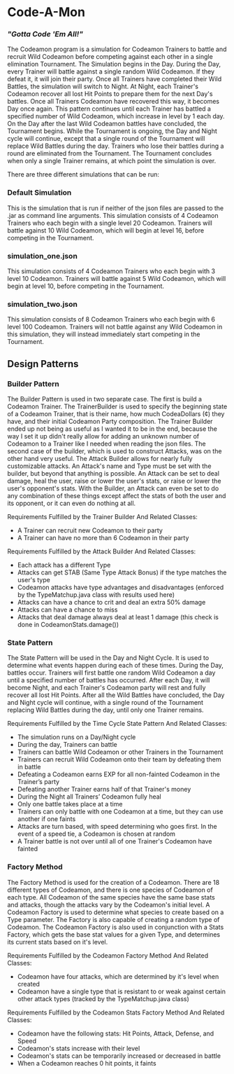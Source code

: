 # Code-A-Mon
### *"Gotta Code 'Em All!"*

The Codeamon program is a simulation for Codeamon Trainers to battle and recruit Wild Codeamon before competing against
each other in a single elimination Tournament. The Simulation begins in the Day. During the Day, every Trainer will
battle against a single random Wild Codeamon. If they defeat it, it will join their party. Once all Trainers have
completed their Wild Battles, the simulation will switch to Night. At Night, each Trainer's Codeamon recover all lost
Hit Points to prepare them for the next Day's battles. Once all Trainers Codeamon have recovered this way, it becomes
Day once again. This pattern continues until each Trainer has battled a specified number of Wild Codeamon, which
increase in level by 1 each day. On the Day after the last Wild Codeamon battles have concluded, the Tournament begins.
While the Tournament is ongoing, the Day and Night cycle will continue, except that a single round of the Tournament
will replace Wild Battles during the day. Trainers who lose their battles during a round are eliminated from the
Tournament. The Tournament concludes when only a single Trainer remains, at which point the simulation is over.

There are three different simulations that can be run:

### Default Simulation
This is the simulation that is run if neither of the json files are passed to the .jar as command line arguments. This
simulation consists of 4 Codeamon Trainers who each begin with a single level 20 Codeamon. Trainers will battle against
10 Wild Codeamon, which will begin at level 16, before competing in the Tournament.

### simulation_one.json
This simulation consists of 4 Codeamon Trainers who each begin with 3 level 10 Codeamon. Trainers will battle against
5 Wild Codeamon, which will begin at level 10, before competing in the Tournament.

### simulation_two.json
This simulation consists of 8 Codeamon Trainers who each begin with 6 level 100 Codeamon. Trainers will not battle
against any Wild Codeamon in this simulation, they will instead immediately start competing in the Tournament.

## Design Patterns

### Builder Pattern
The Builder Pattern is used in two separate case. The first is build a Codeamon Trainer. The TrainerBuilder is used to
specify the beginning state of a Codeamon Trainer, that is their name, how much CodeaDollars (¢) they have, and their
initial Codeamon Party composition. The Trainer Builder ended up not being as useful as I wanted it to be in the end,
because the way I set it up didn't really allow for adding an unknown number of Codeamon to a Trainer like I needed
when reading the json files. The second case of the builder, which is used to construct Attacks, was on the other hand
very useful. The Attack Builder allows for nearly fully customizable attacks. An Attack's name and Type must be set with
the builder, but beyond that anything is possible. An Attack can be set to deal damage, heal the user, raise or lower
the user's stats, or raise or lower the user's opponent's stats. With the Builder, an Attack can even be set to do any
combination of these things except affect the stats of both the user and its opponent, or it can even do nothing at all.

Requirements Fulfilled by the Trainer Builder And Related Classes:
- A Trainer can recruit new Codeamon to their party
- A Trainer can have no more than 6 Codeamon in their party

Requirements Fulfilled by the Attack Builder And Related Classes:
- Each attack has a different Type
- Attacks can get STAB (Same Type Attack Bonus) if the type matches the user's type
- Codeamon attacks have type advantages and disadvantages (enforced by the TypeMatchup.java class with results used
  here)
- Attacks can have a chance to crit and deal an extra 50% damage
- Attacks can have a chance to miss
- Attacks that deal damage always deal at least 1 damage (this check is done in CodeamonStats.damage())

### State Pattern
The State Pattern will be used in the Day and Night Cycle. It is used to determine what events happen during each
of these times. During the Day, battles occur. Trainers will first battle one random Wild Codeamon a day until a
specified number of battles has occurred. After each Day, it will become Night, and each Trainer's Codeamon party will
rest and fully recover all lost Hit Points. After all the Wild Battles have concluded, the Day and Night cycle will
continue, with a single round of the Tournament replacing Wild Battles during the day, until only one Trainer remains.

Requirements Fulfilled by the Time Cycle State Pattern And Related Classes:
- The simulation runs on a Day/Night cycle
- During the day, Trainers can battle
- Trainers can battle Wild Codeamon or other Trainers in the Tournament
- Trainers can recruit Wild Codeamon onto their team by defeating them in battle
- Defeating a Codeamon earns EXP for all non-fainted Codeamon in the Trainer’s party
- Defeating another Trainer earns half of that Trainer's money
- During the Night all Trainers’ Codeamon fully heal
- Only one battle takes place at a time
- Trainers can only battle with one Codeamon at a time, but they can use another if one faints
- Attacks are turn based, with speed determining who goes first. In the event of a speed tie, a Codeamon is chosen at random
- A Trainer battle is not over until all of one Trainer's Codeamon have fainted

### Factory Method
The Factory Method is used for the creation of a Codeamon. There are 18 different types of Codeamon, and there is one
species of Codeamon of each type. All Codeamon of the same species have the same base stats and attacks, though the
attacks vary by the Codeamon's initial level. A Codeamon Factory is used to determine what species to create based on a
Type parameter. The Factory is also capable of creating a random type of Codeamon. The Codeamon Factory is also used in
conjunction with a Stats Factory, which gets the base stat values for a given Type, and determines its current stats
based on it's level.

Requirements Fulfilled by the Codeamon Factory Method And Related Classes:
- Codeamon have four attacks, which are determined by it's level when created
- Codeamon have a single type that is resistant to or weak against certain other attack types (tracked by the TypeMatchup.java class)

Requirements Fulfilled by the Codeamon Stats Factory Method And Related Classes:
- Codeamon have the following stats: Hit Points, Attack, Defense, and Speed
- Codeamon's stats increase with their level
- Codeamon's stats can be temporarily increased or decreased in battle
- When a Codeamon reaches 0 hit points, it faints